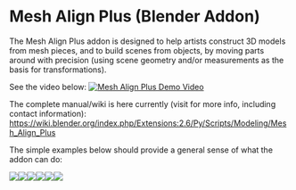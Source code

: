 # Mesh Align Plus (Blender Addon)
The Mesh Align Plus addon is designed to help artists construct 3D models from mesh pieces, and to build scenes from objects, by moving parts around with precision (using scene geometry and/or measurements as the basis for transformations).

See the video below:
[![Mesh Align Plus Demo Video](https://wiki.blender.org/uploads/f/f8/Vid_v2_thumbnail_github.png)](https://www.youtube.com/watch?v=ebEkfAQ4OOk)

The complete manual/wiki is here currently (visit for more info, including contact information): https://wiki.blender.org/index.php/Extensions:2.6/Py/Scripts/Modeling/Mesh_Align_Plus

The simple examples below should provide a general sense of what the addon can do:

<div>
<div style="float:left"><img stlye="width:80px" src="http://wiki.blender.org/uploads/3/35/Axis_rotate_anim.gif"></div>
<div style="float:left"><img stlye="width:80px" src="http://wiki.blender.org/uploads/8/85/Mk_coplanar_anim.gif"></div>
<div style="float:left"><img stlye="width:80px" src="http://wiki.blender.org/uploads/2/23/Mk_collinear_anim.gif"></div>
<div style="float:left"><img stlye="width:80px" src="http://wiki.blender.org/uploads/e/e4/Point_match_anim.gif"></div>
<div style="float:left"><img stlye="width:80px" src="http://wiki.blender.org/uploads/d/d1/Vector_slide_anim.gif"></div>
<div style="float:left"><img stlye="width:80px" src="http://wiki.blender.org/uploads/b/bb/Scale_match_anim.gif"></div>
</div>
